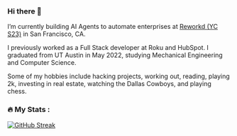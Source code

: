 ### Hi there 👋

I’m currently building AI Agents to automate enterprises at [Reworkd (YC S23)](https://reworkd.ai/) in San Francisco, CA.

I previously worked as a Full Stack developer at Roku and HubSpot. I graduated from UT Austin in May 2022, studying Mechanical Engineering and Computer Science.

Some of my hobbies include hacking projects, working out, reading, playing 2k, investing in real estate, watching the Dallas Cowboys, and playing chess.

### :fire: My Stats :
[![GitHub Streak](https://streak-stats.demolab.com?user=shahrishabh7&mode=weekly)](https://git.io/streak-stats)
